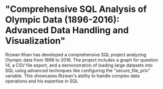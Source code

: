# "Comprehensive SQL Analysis of Olympic Data (1896-2016): Advanced Data Handling and Visualization"

Rizwan Khan has developed a comprehensive SQL project analyzing Olympic data from 1896 to 2016. The project includes a graph for question 14, a CSV file export, and a demonstration of loading large datasets into SQL using advanced techniques like configuring the "secure_file_priv" variable. This showcases Rizwan's ability to handle complex data operations and his expertise in SQL
